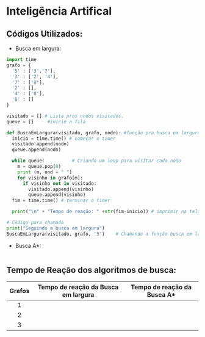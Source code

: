 # Inteligência Artifical

## Códigos Utilizados:
* Busca em largura:
~~~Python
import time
grafo = {
  '5' : ['3','7'],
  '3' : ['2', '4'],
  '7' : ['8'],
  '2' : [],
  '4' : ['8'],
  '8' : []
}

visitado = [] # Lista pros nodos visitados.
queue = []     #inicie a fila

def BuscaEmLargura(visitado, grafo, nodo): #função pra busca em largura
  inicio = time.time() # começar o timer
  visitado.append(nodo)
  queue.append(nodo)

  while queue:          # Criando um loop para visitar cada nodo
    m = queue.pop(0) 
    print (m, end = " ")
    for visinho in grafo[m]:
      if visinho not in visitado:
        visitado.append(visinho)
        queue.append(visinho)
  fim = time.time() # terminar o timer

  print("\n" + "Tempo de reação: " +str(fim-inicio)) # imprimir na tela o tempo de reação

# Código para chamada
print("Seguindo a busca em largura")
BuscaEmLargura(visitado, grafo, '5')    # Chamando a função busca em largura
~~~

* Busca A*:
~~~Python

~~~

## Tempo de Reação dos algoritmos de busca:
Grafos                  | Tempo de reação da Busca em largura| Tempo de reação da Busca A*        |
:----------------------:|:----------------------------------:|:----------------------------------:|            			 		
1                       |                                    |                                    |			 		
2                       |                                    |                                    |			 		
3                       |                                    |                                    |




